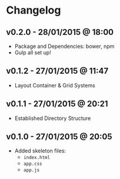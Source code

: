 # Changelog

## v0.2.0 - 28/01/2015 @ 18:00
 - Package and Dependencies: bower, npm
 - Gulp all set up!

## v0.1.2 - 27/01/2015 @ 11:47
 - Layout Container & Grid Systems

## v0.1.1 - 27/01/2015 @ 20:21
 - Established Directory Structure

## v0.1.0 - 27/01/2015 @ 20:05
 - Added skeleton files:
    - `index.html`
    - `app.css`
    - `app.js`
